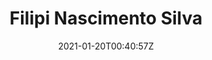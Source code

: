 ---
title: "Filipi Nascimento Silva"
date: 2021-01-20T00:40:57Z
position : 'Researcher'
description : "More about Filipi"
image : '/images/avatar/Filipi.jpg'
tags : ['contributor']
draft: false

---
